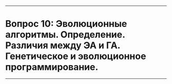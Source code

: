 ___
# Вопрос 10: Эволюционные алгоритмы. Определение. Различия между ЭА и ГА. Генетическое и эволюционное программирование.
___